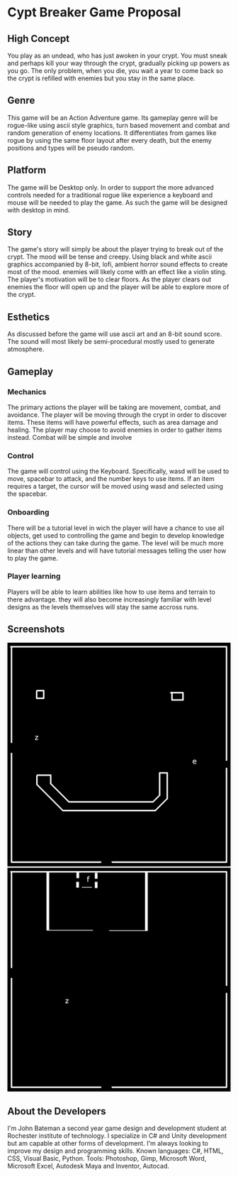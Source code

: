 # Cypt Breaker Game Proposal                                                                               
## High Concept
You play as an undead, who has just awoken in your crypt. You must sneak and perhaps kill your way through the crypt, gradually picking up powers as you go. The only problem, when you die, you wait a year to come back so the crypt is refilled with enemies but you stay in the same place.
## Genre
This game will be an Action Adventure game. Its gameplay genre will be rogue-like using ascii style graphics, turn based movement and combat and random generation of enemy locations. It differentiates from games like rogue by using the same floor layout after every death, but the enemy positions and types will be pseudo random.
## Platform
The game will be Desktop only. In order to support the more advanced controls needed for a traditional rogue like experience a keyboard and mouse will be needed to play the game. As such the game will be designed with desktop in mind.
## Story
The game's story will simply be about the player trying to break out of the crypt. The mood will be tense and creepy. Using black and white ascii graphics accompanied by 8-bit, lofi, ambient horror sound effects to create most of the mood. enemies will likely come with an effect like a violin sting.
The player's motivation will be to clear floors. As the player clears out enemies the floor will open up and the player will be able to explore more of the crypt.
## Esthetics
As discussed before the game will use ascii art and an 8-bit sound score. The sound will most likely be semi-procedural mostly used to generate atmosphere.
## Gameplay
### Mechanics
The primary actions the player will be taking are movement, combat, and avoidance. The player will be moving through the crypt in order to discover items. These items will have powerful effects, such as area damage and healing. The player may choose to avoid enemies in order to gather items instead. Combat will be simple and involve 
### Control
The game will control using the Keyboard. Specifically, wasd will be used to move, spacebar to attack, and the number keys to use items. If an item requires a target, the cursor will be moved using wasd and selected using the spacebar.
### Onboarding
There will be a tutorial level in wich the player will have a chance to use all objects, get used to controlling the game and begin to develop knowledge of the actions they can take during the game. The level will be much more linear than other levels and will have tutorial messages telling the user how to play the game.
### Player learning
Players will be able to learn abilities like how to use items and terrain to there advantage. they will also become increasingly familiar with level designs as the levels themselves will stay the same accross runs.
## Screenshots
<img src = Screenshot-Mockup-1.png alt = "A mockup screenshot of the image used">
<img src = Screenshot-Mockup-2.png alt = "A mockup screenshot of the image used">

## About the Developers
I'm John Bateman a second year game design and development student at Rochester institute of technology. I specialize in C# and Unity development but am capable at other forms of development. I'm always looking to improve my design and programming skills.
Known languages: C#, HTML, CSS, Visual Basic, Python.
Tools: Photoshop, Gimp, Microsoft Word, Microsoft Excel, Autodesk Maya and Inventor, Autocad.
